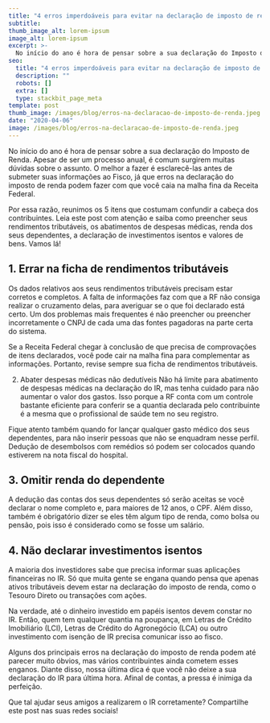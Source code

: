```yaml
---
title: "4 erros imperdoáveis para evitar na declaração de imposto de renda"
subtitle:
thumb_image_alt: lorem-ipsum
image_alt: lorem-ipsum
excerpt: >-
  No início do ano é hora de pensar sobre a sua declaração do Imposto de Renda. Apesar de ser um processo anual, é comum surgirem muitas dúvidas sobre o assunto. O melhor a fazer é esclarecê-las antes de submeter suas informações ao Fisco, já que erros na declaração do imposto de renda podem fazer com que você caia na malha fina da Receita Federal.
seo:
  title: "4 erros imperdoáveis para evitar na declaração de imposto de renda"
  description: ""
  robots: []
  extra: []
  type: stackbit_page_meta
template: post
thumb_image: /images/blog/erros-na-declaracao-de-imposto-de-renda.jpeg
date: "2020-04-06"
image: /images/blog/erros-na-declaracao-de-imposto-de-renda.jpeg
---
```


No início do ano é hora de pensar sobre a sua declaração do Imposto de Renda. Apesar de ser um processo anual, é comum surgirem muitas dúvidas sobre o assunto. O melhor a fazer é esclarecê-las antes de submeter suas informações ao Fisco, já que erros na declaração do imposto de renda podem fazer com que você caia na malha fina da Receita Federal.

Por essa razão, reunimos os 5 itens que costumam confundir a cabeça dos contribuintes. Leia este post com atenção e saiba como preencher seus rendimentos tributáveis, os abatimentos de despesas médicas, renda dos seus dependentes, a declaração de investimentos isentos e valores de bens. Vamos lá!

## 1. Errar na ficha de rendimentos tributáveis

Os dados relativos aos seus rendimentos tributáveis precisam estar corretos e completos. A falta de informações faz com que a RF não consiga realizar o cruzamento delas, para averiguar se o que foi declarado está certo. Um dos problemas mais frequentes é não preencher ou preencher incorretamente o CNPJ de cada uma das fontes pagadoras na parte certa do sistema.

Se a Receita Federal chegar à conclusão de que precisa de comprovações de itens declarados, você pode cair na malha fina para complementar as informações. Portanto, revise sempre sua ficha de rendimentos tributáveis.

2. Abater despesas médicas não dedutíveis
   Não há limite para abatimento de despesas médicas na declaração do IR, mas tenha cuidado para não aumentar o valor dos gastos. Isso porque a RF conta com um controle bastante eficiente para conferir se a quantia declarada pelo contribuinte é a mesma que o profissional de saúde tem no seu registro.

Fique atento também quando for lançar qualquer gasto médico dos seus dependentes, para não inserir pessoas que não se enquadram nesse perfil. Dedução de desembolsos com remédios só podem ser colocados quando estiverem na nota fiscal do hospital.

## 3. Omitir renda do dependente

A dedução das contas dos seus dependentes só serão aceitas se você declarar o nome completo e, para maiores de 12 anos, o CPF. Além disso, também é obrigatório dizer se eles têm algum tipo de renda, como bolsa ou pensão, pois isso é considerado como se fosse um salário.

## 4. Não declarar investimentos isentos

A maioria dos investidores sabe que precisa informar suas aplicações financeiras no IR. Só que muita gente se engana quando pensa que apenas ativos tributáveis devem estar na declaração do imposto de renda, como o Tesouro Direto ou transações com ações.

Na verdade, até o dinheiro investido em papéis isentos devem constar no IR. Então, quem tem qualquer quantia na poupança, em Letras de Crédito Imobiliário (LCI), Letras de Crédito do Agronegócio (LCA) ou outro investimento com isenção de IR precisa comunicar isso ao fisco.

Alguns dos principais erros na declaração do imposto de renda podem até parecer muito óbvios, mas vários contribuintes ainda cometem esses enganos. Diante disso, nossa última dica é que você não deixe a sua declaração do IR para última hora. Afinal de contas, a pressa é inimiga da perfeição.

Que tal ajudar seus amigos a realizarem o IR corretamente? Compartilhe este post nas suas redes sociais!
